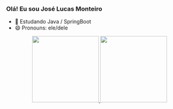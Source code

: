 ### Olá! Eu sou José Lucas Monteiro

- 🌱 Estudando Java / SpringBoot
- 😄 Pronouns: ele/dele


<div align="center">
  <a href="https://github.com/LucasMonteiroNK1711">
  <img height="180em" src="https://github-readme-stats.vercel.app/api?username=LucasMonteiroNK1711&show_icons=true&theme=dark&include_all_commits=true&count_private=true"/>
  <img height="180em" src="https://github-readme-stats.vercel.app/api/top-langs/?username=LucasMonteiroNK1711&layout=compact&langs_count=7&theme=dark"/>
</div>
